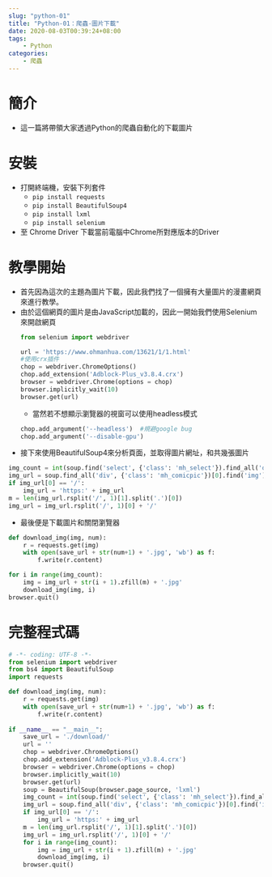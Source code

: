 ```yaml
---
slug: "python-01"
title: "Python-01：爬蟲-圖片下載"
date: 2020-08-03T00:39:24+08:00
tags:
    - Python
categories:
    - 爬蟲
---
```

# 簡介
- 這一篇將帶領大家透過Python的爬蟲自動化的下載圖片

# 安裝
- 打開終端機，安裝下列套件
    - `pip install requests`
    - `pip install BeautifulSoup4`
    - `pip install lxml`
    - `pip install selenium`
- 至 Chrome Driver 下載當前電腦中Chrome所對應版本的Driver

# 教學開始
- 首先因為這次的主題為圖片下載，因此我們找了一個擁有大量圖片的漫畫網頁來進行教學。
- 由於這個網頁的圖片是由JavaScript加載的，因此一開始我們使用Selenium來開啟網頁
    ```python
    from selenium import webdriver

    url = 'https://www.ohmanhua.com/13621/1/1.html'
    #使用crx插件
    chop = webdriver.ChromeOptions()
    chop.add_extension('Adblock-Plus_v3.8.4.crx')
    browser = webdriver.Chrome(options = chop)
    browser.implicitly_wait(10)
    browser.get(url)
    ```
    - 當然若不想顯示瀏覽器的視窗可以使用headless模式
    ```python
    chop.add_argument('--headless')  #規避google bug
    chop.add_argument('--disable-gpu')
    ```
- 接下來使用BeautifulSoup4來分析頁面，並取得圖片網址，和共幾張圖片
```python
img_count = int(soup.find('select', {'class': 'mh_select'}).find_all('option')[-1].get('value'))
img_url = soup.find_all('div', {'class': 'mh_comicpic'})[0].find('img').get('src')
if img_url[0] == '/':
    img_url = 'https:' + img_url
m = len(img_url.rsplit('/', 1)[1].split('.')[0])
img_url = img_url.rsplit('/', 1)[0] + '/'
```
- 最後便是下載圖片和關閉瀏覽器
```python
def download_img(img, num):
    r = requests.get(img)
    with open(save_url + str(num+1) + '.jpg', 'wb') as f:
        f.write(r.content)

for i in range(img_count):
    img = img_url + str(i + 1).zfill(m) + '.jpg'
    download_img(img, i)
browser.quit()
```

# 完整程式碼
```python
# -*- coding: UTF-8 -*-
from selenium import webdriver
from bs4 import BeautifulSoup
import requests

def download_img(img, num):
    r = requests.get(img)
    with open(save_url + str(num+1) + '.jpg', 'wb') as f:
        f.write(r.content)
    
if __name__ == "__main__":  
    save_url = './download/'
    url = ''
    chop = webdriver.ChromeOptions()
    chop.add_extension('Adblock-Plus_v3.8.4.crx')
    browser = webdriver.Chrome(options = chop)
    browser.implicitly_wait(10)
    browser.get(url)
    soup = BeautifulSoup(browser.page_source, 'lxml')
    img_count = int(soup.find('select', {'class': 'mh_select'}).find_all('option')[-1].get('value'))
    img_url = soup.find_all('div', {'class': 'mh_comicpic'})[0].find('img').get('src')
    if img_url[0] == '/':
        img_url = 'https:' + img_url
    m = len(img_url.rsplit('/', 1)[1].split('.')[0])
    img_url = img_url.rsplit('/', 1)[0] + '/'
    for i in range(img_count):
        img = img_url + str(i + 1).zfill(m) + '.jpg'
        download_img(img, i)
    browser.quit()
```